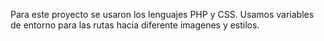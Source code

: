 Para este proyecto se usaron los lenguajes PHP y CSS.
Usamos variables de entorno para las rutas hacia diferente imagenes y estilos.
